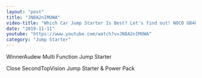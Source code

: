 ```yaml
---
layout: "post"
title: "JN8A2nIMUWA"
video-title: "Which Car Jump Starter Is Best? Let's find out! NOCO GB40 vs Duracell vs Audew"
date: "2019-11-11"
youtube: "https://www.youtube.com/watch?v=JN8A2nIMUWA"
category: "Jump Starter"
---
```

<div class="space-y-1"><p><span class="inline-flex items-center justify-center px-2 py-1 mr-2 text-sm font-semibold leading-none text-red-50 bg-red-600 rounded-full">Winner</span>Audew Multi Function Jump Starter<br></p><p><span class="inline-flex items-center justify-center px-2 py-1 mr-2 text-sm font-semibold leading-none bg-white hover:bg-gray-100 text-gray-400 border border-gray-200 rounded-full">Close Second</span>TopVision Jump Starter & Power Pack<br></p></div>